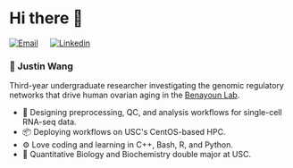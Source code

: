 # Hi there 👋

[![Email](https://img.shields.io/badge/Email-zwang474%40usc.edu-blue?logo=maildotru&logoColor=white&labelColor=344e41&color=ffffff)](zwang474@usc.edu)
&emsp;
[![Linkedin](https://img.shields.io/badge/Linkedin-Justin%20Wang-blue?logo=linkedin&labelColor=0077b5&color=ffffff)](www.linkedin.com/in/justin-wangg)

### 🤖 Justin Wang
Third-year undergraduate researcher investigating the genomic regulatory networks that drive human ovarian aging in the [Benayoun Lab](https://gero.usc.edu/labs/benayounlab/). 
- 🧬 Designing preprocessing, QC, and analysis workflows for single-cell RNA-seq data.
- 📦 Deploying workflows on USC's CentOS-based HPC.
- ⚙️ Love coding and learning in C++, Bash, R, and Python.
- 🧪 Quantitative Biology and Biochemistry double major at USC.
